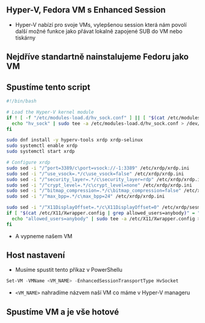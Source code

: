 ## Hyper-V, Fedora VM s Enhanced Session
- Hyper-V nabízí pro svoje VMs, vylepšenou session která nám povolí další možné funkce jako přávat lokalně zapojené SUB do VM nebo tiskárny

## Nejdříve standartně nainstalujeme Fedoru jako VM
## Spustíme tento script

```bash
#!/bin/bash

# Load the Hyper-V kernel module
if ! [ -f "/etc/modules-load.d/hv_sock.conf" ] || [ "$(cat /etc/modules-load.d/hv_sock.conf | grep hv_sock)" = ""  ]; then
  echo "hv_sock" | sudo tee -a /etc/modules-load.d/hv_sock.conf > /dev/null
fi

sudo dnf install -y hyperv-tools xrdp xrdp-selinux
sudo systemctl enable xrdp
sudo systemctl start xrdp

# Configure xrdp
sudo sed -i "/^port=3389/c\port=vsock://-1:3389" /etc/xrdp/xrdp.ini
sudo sed -i "/^use_vsock=.*/c\use_vsock=false" /etc/xrdp/xrdp.ini
sudo sed -i "/^security_layer=.*/c\security_layer=rdp" /etc/xrdp/xrdp.ini
sudo sed -i "/^crypt_level=.*/c\crypt_level=none" /etc/xrdp/xrdp.ini
sudo sed -i "/^bitmap_compression=.*/c\bitmap_compression=false" /etc/xrdp/xrdp.ini
sudo sed -i "/^max_bpp=.*/c\max_bpp=24" /etc/xrdp/xrdp.ini

sudo sed -i "/^X11DisplayOffset=.*/c\X11DisplayOffset=0" /etc/xrdp/sesman.ini
if [ "$(cat /etc/X11/Xwrapper.config | grep allowed_users=anybody)" = "" ]; then
  echo "allowed_users=anybody" | sudo tee -a /etc/X11/Xwrapper.config > /dev/null
fi
```

- A vypneme našem VM

## Host nastavení
- Musíme spustit tento příkaz v PowerShellu
```powershell
Set-VM -VMName <VM_NAME> -EnhancedSessionTransportType HvSocket
```

- `<VM_NAME>` nahradíme názvem naší VM co máme v Hyper-V manageru

## Spustíme VM a je vše hotové
